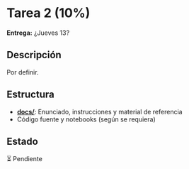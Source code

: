 # Tarea 2 (10%)

**Entrega:** ¿Jueves 13?

## Descripción

Por definir.

## Estructura

- **[docs/](docs/)**: Enunciado, instrucciones y material de referencia
- Código fuente y notebooks (según se requiera)

## Estado

⏳ Pendiente
